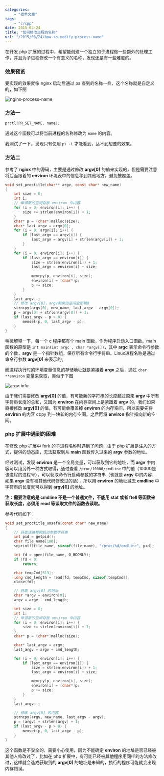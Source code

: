```yaml
---
categories:
    - "技术文章"
tags:
    - "c/cpp"
date: 2015-08-24
title: "如何修改进程的名称"
url: "/2015/08/24/how-to-modify-process-name"
---
```


在开发 php 扩展的过程中，希望能创建一个独立的子进程做一些额外的处理工作，并且为子进程修改一个有意义的名称，发现还是有一些难度的。

<!--more-->

### 效果预览

要实现的效果就像 nginx 启动后通过 ps 查到的名称一样，这个名称就是自定义的，如下图

![nginx-process-name](https://image.fatedier.com/pic/2015/2015-08-24-how-to-modify-process-name-nginx-process-name.png)

### 方法一

```cpp
prctl(PR_SET_NAME, name);
```

通过这个函数可以将当前进程的名称修改为 `name` 的内容。

我测试了一下，发现只有使用 `ps -L` 才能看到，达不到想要的效果。

### 方法二

参考了 **nginx** 中的源码，主要是通过修改 **argv[0]** 的值来实现的，但是需要注意将后面跟着的 **environ** 环境表中的信息移到其他地方，避免被覆盖。

```c
void set_proctitle(char** argv, const char* new_name)
{
    int size = 0;
    int i;
    // 申请新的空间存放 environ 中内容
    for (i = 0; environ[i]; i++) {
        size += strlen(environ[i]) + 1;
    }
    char* p = (char*)malloc(size);
    char* last_argv = argv[0];
    for (i = 0; argv[i]; i++) {
        if (last_argv == argv[i]) {
            last_argv = argv[i] + strlen(argv[i]) + 1;
        }
    }  
    for (i = 0; environ[i]; i++) {
        if (last_argv == environ[i]) {
            size = strlen(environ[i]) + 1;
            last_argv = environ[i] + size;  
   
            memcpy(p, environ[i], size);
            environ[i] = (char*)p;
            p += size;
        }  
    }
    last_argv--;
    // 修改 argv[0]，argv剩余的空间全部填0
    strncpy(argv[0], new_name, last_argv - argv[0]);
    p = argv[0] + strlen(argv[0]) + 1;
    if (last_argv - p > 0) {
        memset(p, 0, last_argv - p);
    }  
}
```

稍微解释一下，每一个 c 程序都有个 main 函数，作为程序启动入口函数。main 函数的原型是 `int main(int argc , char *argv[])`，其中 **argc** 表示命令行参数的个数，**argv** 是一个指针数组，保存所有命令行字符串。Linux进程名称是通过命令行参数 **argv[0]** 来表示的。

而进程执行时的环境变量信息的存储地址就是紧接着 **argv** 之后，通过 `char **environ` 变量来获取，类似于下图

![argv-info](https://image.fatedier.com/pic/2015/2015-08-24-how-to-modify-process-name-argv-info.png)

由于我们需要修改 **argv[0]** 的值，有可能新的字符串的长度超过原来 **argv** 中所有字符串长度的总和，又因为 **environ** 在内存空间上是紧跟着 **argv** 的，我们如果直接修改 **argv[0]** 的值，有可能会覆盖掉 **environ** 的内存空间，所以需要先将 **environ** 的内容 copy 到一块新的内存空间，之后再将 **environ** 指针指向新的空间。

### php 扩展中遇到的困难

在修改 php 扩展中 fork 的子进程名称时遇到了问题，由于 php 扩展是注入的方式，提供的动态库，无法获取到从 **main** 函数传入过来的 **argv** 参数的地址。

经过测试，发现 **environ** 是一个全局变量，可以获取到它的地址，而 **argv** 中内容可以用另外一种方式取得，通过查看 `/proc/10000/cmdline` 中的值（10000是该进程的进程号），可以获取命令行启动参数的字符串（也就是 **argv** 中的内容，如果 **argv** 没有被其他代码修改过的话），所以用 **environ** 的地址减去 **cmdline** 中字符串的长度就可以得到 **argv[0]** 的地址。

**注：需要注意的是 cmdline 不是一个普通文件，不能用 stat 或者 ftell 等函数来获取长度，必须用 read 等读取文件的函数去读取。**

参考代码如下：

```c
void set_proctitle_unsafe(const char* new_name)
{
    // 获取该进程的启动参数字符串
    int pid = getpid();
    char file_name[100];
    snprintf(file_name, sizeof(file_name), "/proc/%d/cmdline", pid);

    int fd = open(file_name, O_RDONLY);
    if (fd < 0)
        return;

    char tempCmd[513];
    long cmd_length = read(fd, tempCmd, sizeof(tempCmd));
    close(fd);

    // 获取 argv[0] 的地址
    char *argv = environ[0];
    argv = argv - cmd_length;

    int size = 0;
    int i;
    // 申请新的空间存放 environ 中内容
    for (i = 0; environ[i]; i++) {
        size += strlen(environ[i]) + 1;
    }
    char* p = (char*)malloc(size);

    char* last_argv = argv;
    last_argv = argv + cmd_length;

    for (i = 0; environ[i]; i++) {
        if (last_argv == environ[i]) {
            size = strlen(environ[i]) + 1;
            last_argv = environ[i] + size;

            memcpy(p, environ[i], size);
            environ[i] = (char*)p;
            p += size;
        }
    }
    last_argv--;

    // 修改 argv[0] 的内容
    strncpy(argv, new_name, last_argv - argv);
    p = (argv) + strlen(argv) + 1;
    if (last_argv - p > 0) {
        memset(p, 0, last_argv - p);
    }
}
```

这个函数是不安全的，需要小心使用，因为不能确定 **environ** 的地址是否已经被其他人修改过了，比如在 php 扩展中，有可能已经被其他程序用同样的方法修改过，这样就会造成获取到的 **argv[0]** 的地址是未知的，执行的程序可能就会出现内存错误。
